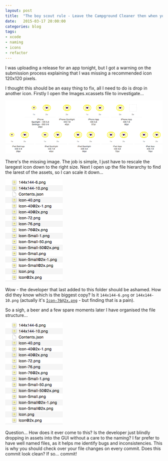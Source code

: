 ```yaml
---
layout: post
title:  "The boy scout rule - Leave the Campground Cleaner then when you found it"
date:   2015-03-17 20:00:00
categories: blog
tags: 
- xcode
- naming
- icons
- refactor
---
```


I was uploading a release for an app tonight, but I got a warning on the submission process explaining that I was missing a recommended icon 120x120 pixels.

I thought this should be an easy thing to fix, all I need to do is drop in another icon. Firstly I open the Images.xcassets file to investigate...
<!--break-->
<img src="/images/2015-03-17-an-example-of-a-missing-icon.png" alt="an example of a missing icon" longdesc="An xcode image asset library file with 17 icons, but one is missing.">

There's the missing image. The job is simple, I just have to rescale the laregest icon down to the right size. Next I open up the file hierarchy to find the larest of the assets, so I can scale it down...

<img src="/images/2015-03-17-badly-named-icons.png" alt="badly named icons" longdesc="Directory listing the following file names
144x144-6.png
144x144-10.png
Contents.json
Icon-40.png
Icon-40@2x-1.png
Icon-40@2x.png
Icon-72.png
Icon-76.png
Icon-76@2x.png
Icon-Small-1.png
Icon-Small-50.png
Icon-Small-50@2x.png
Icon-Small.png
Icon-small@2x-1.png
Icon-Small@2x.png
Icon.png
Icon@2x.png">

Wow - the developer that last added to this folder should be ashamed. How did they know which is the biggest copy? Is it <code>144x144-6.png</code> or <code>144x144-10.png</code> (actually it's <code>Icon-76@2x.png</code> - but finding that is a pain).

So a sigh, a beer and a few spare moments later I have organised the file structure...

<img src="/images/2015-03-17-badly-named-icons.png" alt="badly named icons" longdesc="Directory listing the following file names
Contents.json
Icon-29@1x.png
Icon-29@2x.png
Icon-29@3x.png
Icon-40@1x.png
Icon-40@2x.png
Icon-40@3x.png
Icon-50@1x.png
Icon-50@2x.png
Icon-57@1x.png
Icon-57@2x.png
Icon-60@2x.png
Icon-60@3x.png
Icon-72@1x.png
Icon-72@2x.png
Icon-76@1x.png
Icon-76@2x.png">

Question... How does it ever come to this? Is the developer just blindly dropping in assets into the GUI without a care to the naming? I far prefer to have well named files, as it helps me identify bugs and inconsistencies. This is why you should check over your file changes on every commit. Does this commit look clean? If so... commit!
